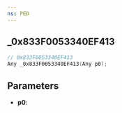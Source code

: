 ```yaml
---
ns: PED
---
```

## _0x833F0053340EF413

```c
// 0x833F0053340EF413
Any _0x833F0053340EF413(Any p0);
```

## Parameters
* **p0**:
